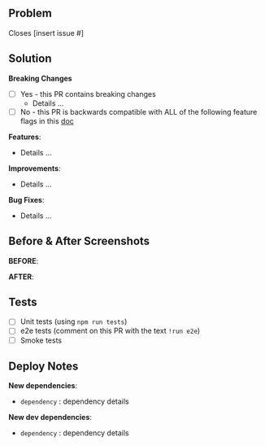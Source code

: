 ## Problem

<!-- What problem are you trying to solve? What issue does this close? -->

Closes [insert issue #]

## Solution

<!-- How did you solve the problem? -->

**Breaking Changes**

<!-- Does this PR contain any backward incompatible changes? If so, what are they and should there be special considerations for release? -->

- [ ] Yes - this PR contains breaking changes
  - Details ...
- [ ] No - this PR is backwards compatible with ALL of the following feature flags in this [doc](https://www.notion.so/opengov/Existing-feature-flags-518ad2cdc325420893a105e88c432be5)

**Features**:

- Details ...

**Improvements**:

- Details ...

**Bug Fixes**:

- Details ...

## Before & After Screenshots

**BEFORE**:

<!-- [insert screenshot here] -->

**AFTER**:

<!-- [insert screenshot here] -->

## Tests

<!-- What tests should be run to confirm functionality? -->

- [ ] Unit tests (using `npm run tests`)
- [ ] e2e tests (comment on this PR with the text `!run e2e`)
- [ ] Smoke tests

## Deploy Notes

<!-- Notes regarding deployment of the contained body of work.  -->
<!-- These should note any new dependencies, new scripts, etc. -->

**New dependencies**:

- `dependency` : dependency details

**New dev dependencies**:

- `dependency` : dependency details
